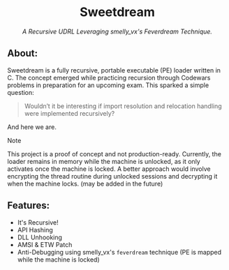 <div align=center>
   <h1>Sweetdream</h1>
   <i><p>A Recursive UDRL Leveraging smelly_vx's Feverdream Technique.</p></i>
</div>

## About:

Sweetdream is a fully recursive, portable executable (PE) loader written in C.
The concept emerged while practicing recursion through Codewars problems in preparation for an upcoming exam. This sparked a simple question:

> Wouldn’t it be interesting if import resolution and relocation handling were implemented recursively?

And here we are.

> [!NOTE]
> This project is a proof of concept and not production-ready.
> Currently, the loader remains in memory while the machine is unlocked, as it only activates once the machine is locked.
> A better approach would involve encrypting the thread routine during unlocked sessions and decrypting it when the machine locks. (may be added in the future)

## Features:
- It's Recursive!
- API Hashing
- DLL Unhooking
- AMSI & ETW Patch
- Anti-Debugging using smelly_vx's `feverdream` technique (PE is mapped while the machine is locked)

<!--
Add screenshots here once its fully done and working :)
-->
